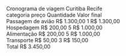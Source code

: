 Cronograma de viagem Curitiba Recife									
categoria	preço	Quantidade	Valor final						
Passagem de avião	R$ 1.300,00	1	R$ 1.300,00						
Hospedagem	R$ 200,00	5	R$ 1.000,00						
Alimentação	R$ 200,00	5	R$ 1.000,00						
Transporte	R$ 50,00	3	R$ 150,00						
		Total	R$ 3.450,00						
									
									
									
									
									
									
									
									
									
									
									
